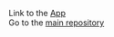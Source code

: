 Link to the [App](https://phonebook-backend-skn1.onrender.com)\
Go to the [main repository](https://github.com/Ezioness/fullstack-open-course)

